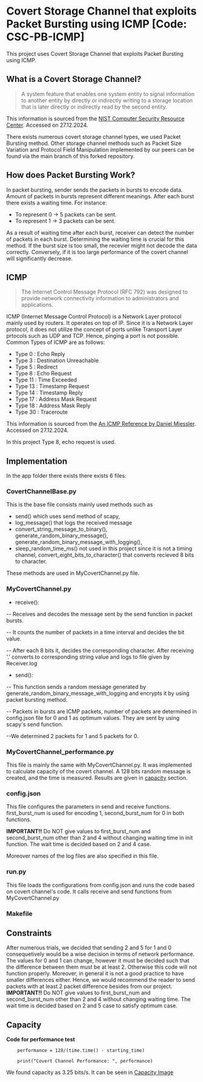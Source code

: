 # Covert Storage Channel that exploits Packet Bursting using ICMP [Code: CSC-PB-ICMP]

This project uses Covert Storage Channel that exploits Packet Bursting using ICMP.

## What is a Covert Storage Channel?  

>A system feature that enables one system entity to signal information to another entity by directly or indirectly writing to a storage location that is later directly or indirectly read by the second entity.
>
This information is sourced from the [NIST Computer Security Resource Center](https://csrc.nist.gov/glossary/term/covert_storage_channel#:~:text=Definitions%3A,read%20by%20the%20second%20entity.). Accessed on 27.12.2024.

There exists numerous covert storage channel types, we used Packet Bursting method. Other storage channel methods such as Packet Size Variation and Protocol Field Manipulation implemented by our peers can be found via the main branch of this forked repository.  

## How does Packet Bursting Work? 

In packet bursting, sender sends the packets in bursts to encode data. Amount of packets in bursts represent different meanings. After each burst there exists a waiting time. For instance: 
- To represent 0 -> 5 packets can be sent.
- To represent 1 -> 3 packets can be sent. 

As a result of waiting time after each burst, receiver can detect the number of packets in each burst. 
Determining the waiting time is crucial for this method. If the burst size is too small, the recevier might not decode the data correctly. Conversely, if it is too large performance of the covert channel will significantly decrease.

## ICMP 
>The Internet Control Message Protocol (RFC 792) was designed to provide network connectivity information to administrators and applications.
>
ICMP (Internet Message Control Protocol) is a Network Layer protocol mainly used by routers. It operates on top of IP. Since it is a Network Layer protocol, it does not utilize the concept of ports unlike Transport Layer prtocols such as UDP and TCP. Hence, pinging a port is not possible. Common Types of ICMP are as follows:
- Type  0 : Echo Reply
- Type  3 : Destination Unreachable
- Type  5 : Redirect
- Type  8 : Echo Request
- Type 11 : Time Exceeded
- Type 13 : Timestamp Request
- Type 14 : Timestamp Reply
- Type 17 : Address Mask Request
- Type 18 : Address Mask Reply
- Type 30 : Traceroute

This information is sourced from the [An ICMP Reference by Daniel Miessler](https://danielmiessler.com/study/icmp). Accessed on 27.12.2024.

In this project Type 8, echo request is used. 

## Implementation 
In the app folder there exists there exists 6 files: 

### CovertChannelBase.py
This is the base file consists mainly used methods such as 
- send() which uses send method of scapy, 
- log_message() that logs the received message
- convert_string_message_to_binary(), generate_random_binary_message(), generate_random_binary_message_with_logging(),
- sleep_random_time_ms() not used in this project since it is not a timing channel, convert_eight_bits_to_character() that converts recieved 8 bits to character.

These methods are used in MyCovertChannel.py file.

### MyCovertChannel.py
- receive(): 

-- Receives and decodes the message sent by the send function in packet bursts.

-- It counts the number of packets in a time interval and decides the bit value.

-- After each 8 bits it, decides the corresponding character. After receiving '.' converts to corresponding string value and logs to file given by Receiver.log

- send():  

-- This function sends a random message generated by generate_random_binary_message_with_logging and encrypts it by using packet bursting method. 

-- Packets in bursts are ICMP packets, number of packets are determined in config.json file for 0 and 1 as optimum values. They are sent by using scapy's send function.

--We determined 2 packets for 1 and 5 packets for 0. 
### MyCovertChannel_performance.py
This file is mainly the same with MyCovertChannel.py. It was implemented to calculate capacity of the covert channel. A 128 bits random message is created, and the time is measured. Results are given in [capacity](#capacity) section. 
### config.json
This file configures the parameters in send and receive functions. 
first_burst_num is used for encoding 1, second_burst_num for 0 in both functions.

**IMPORTANT!!** Do NOT give values to first_burst_num and second_burst_num other than 2 and 4 without changing waiting time in init function. The wait time is decided based on 2 and 4 case. 

Moreover names of the log files are also specified in this file.
### run.py
This file loads the configurations from config.json and runs the code based on covert channel's code. It calls receive and send functions from MyCovertChannel.py
### Makefile

## Constraints
After numerous trials, we decided that sending 2 and 5 for 1 and 0 consequetively would be a wise decision in terms of network performance. The values for 0 and 1 can change, however it must be decided such that the difference between them must be at least 2. Otherwise this code will not function properly. Moreover, in general it is not a good practice to have smaller differences either. Hence, we would recommend the reader to send packets with at least 2 packet difference besides from our project. 
**IMPORTANT!!** Do NOT give values to first_burst_num and second_burst_num other than 2 and 4 without changing waiting time. The wait time is decided based on 2 and 5 case to satisfy optimum case. 
## Capacity
**Code for performance test**
        
        performance = 128/(time.time() - starting_time)
        
        print("Covert Channel Performance: ", performance)

We found capacity as 3.25 bits/s.
It can be seen in [Capacity Image](../capacity.png)
